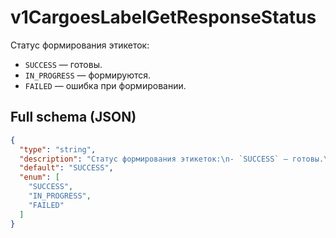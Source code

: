 # v1CargoesLabelGetResponseStatus

Статус формирования этикеток:
- `SUCCESS` — готовы.
- `IN_PROGRESS` — формируются.
- `FAILED` — ошибка при формировании.


## Full schema (JSON)
```json
{
  "type": "string",
  "description": "Статус формирования этикеток:\n- `SUCCESS` — готовы.\n- `IN_PROGRESS` — формируются.\n- `FAILED` — ошибка при формировании.\n",
  "default": "SUCCESS",
  "enum": [
    "SUCCESS",
    "IN_PROGRESS",
    "FAILED"
  ]
}
```
